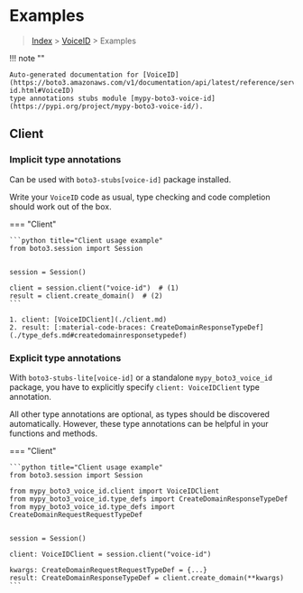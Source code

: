 # Examples

> [Index](../README.md) > [VoiceID](./README.md) > Examples

!!! note ""

    Auto-generated documentation for [VoiceID](https://boto3.amazonaws.com/v1/documentation/api/latest/reference/services/voice-id.html#VoiceID)
    type annotations stubs module [mypy-boto3-voice-id](https://pypi.org/project/mypy-boto3-voice-id/).

## Client

### Implicit type annotations

Can be used with `boto3-stubs[voice-id]` package installed.

Write your `VoiceID` code as usual,
type checking and code completion should work out of the box.


=== "Client"

    ```python title="Client usage example"
    from boto3.session import Session


    session = Session()

    client = session.client("voice-id")  # (1)
    result = client.create_domain()  # (2)
    ```

    1. client: [VoiceIDClient](./client.md)
    2. result: [:material-code-braces: CreateDomainResponseTypeDef](./type_defs.md#createdomainresponsetypedef) 






### Explicit type annotations

With `boto3-stubs-lite[voice-id]`
or a standalone `mypy_boto3_voice_id` package, you have to explicitly specify `client: VoiceIDClient` type annotation.

All other type annotations are optional, as types should be discovered automatically.
However, these type annotations can be helpful in your functions and methods.


=== "Client"

    ```python title="Client usage example"
    from boto3.session import Session

    from mypy_boto3_voice_id.client import VoiceIDClient
    from mypy_boto3_voice_id.type_defs import CreateDomainResponseTypeDef
    from mypy_boto3_voice_id.type_defs import CreateDomainRequestRequestTypeDef


    session = Session()

    client: VoiceIDClient = session.client("voice-id")

    kwargs: CreateDomainRequestRequestTypeDef = {...}
    result: CreateDomainResponseTypeDef = client.create_domain(**kwargs)
    ```






